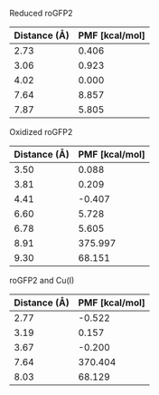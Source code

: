 Reduced roGFP2

| Distance (Å) | PMF [kcal/mol] |
|-----------|-----------|
| 2.73 | 0.406 |
| 3.06 | 0.923 |
| 4.02 | 0.000 |
| 7.64 | 8.857 |
| 7.87 | 5.805 |

Oxidized roGFP2

| Distance (Å) | PMF [kcal/mol] |
|-----------|-----------|
| 3.50 | 0.088 |
| 3.81 | 0.209 |
| 4.41 | -0.407 |
| 6.60 | 5.728 |
| 6.78 | 5.605 |
| 8.91 | 375.997 |
| 9.30 | 68.151 |

roGFP2 and Cu(I)

| Distance (Å) | PMF [kcal/mol] |
|-----------|-----------|
| 2.77 | -0.522 |
| 3.19 | 0.157 |
| 3.67 | -0.200 |
| 7.64 | 370.404 |
| 8.03 | 68.129 |
